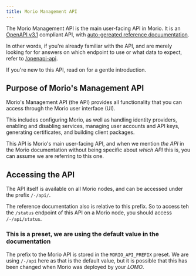 ```yaml
---
title: Morio Management API
---
```


The Morio Management API is the main user-facing API in Morio.  It is an
[OpenAPI v3.1](https://swagger.io/specification/) compliant API, with
[auto-gereated reference docuumentation](/oas-api).

In other words, if you're already familiar with the API, and are merely looking
for for answers on which endpoint to use or what data to expect, refer to
[/openapi-api](/oas-api).

If you're new to this API, read on for a gentle introduction.

## Purpose of Morio's Management API

Morio's Management API (the API) provides all functionality that you can access
through the Morio user interface (UI).

This includes configuring Morio, as well as handling identity providers,
enabling and disabling services, managing user accounts and API keys,
generating certificates, and building client packages.

This API is Morio's main user-facing API, and when we mention _the API_ in the
Morio documentation without being specific about _which API_ this is, you can
assume we are referring to this one.

## Accessing the API

The API itself is available on all Morio nodes, and can be accessed under the
prefix `/-/api/`.

The reference documentation also is relative to this prefix. So to access teh
the `/status` endpoint of this API on a Morio node, you should access
`/-/api/status`.

<Note>

### This is a preset, we are using the default value in the documentation

The prefix to the Morio API is stored in the `MORIO_API_PREFIX` preset.
We are using `/-/api` here as that is the default value, but it is possible
that this has been changed when Morio was deployed by your _LOMO_.

</Note>

